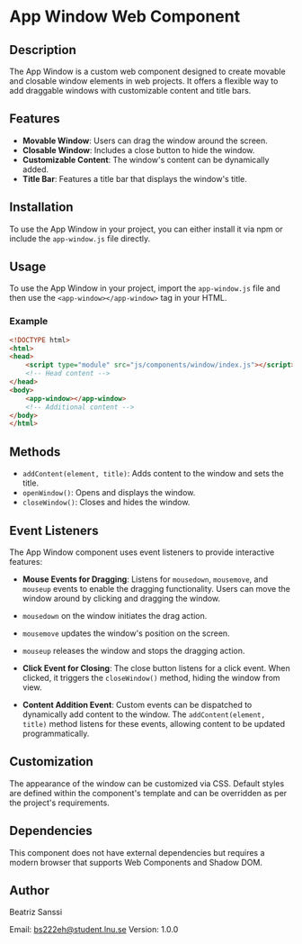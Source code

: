 # App Window Web Component

## Description

The App Window is a custom web component designed to create movable and closable window elements in web projects. It offers a flexible way to add draggable windows with customizable content and title bars.

## Features

- **Movable Window**: Users can drag the window around the screen.
- **Closable Window**: Includes a close button to hide the window.
- **Customizable Content**: The window's content can be dynamically added.
- **Title Bar**: Features a title bar that displays the window's title.

## Installation

To use the App Window in your project, you can either install it via npm or include the `app-window.js` file directly.

## Usage

To use the App Window in your project, import the `app-window.js` file and then use the `<app-window></app-window>` tag in your HTML.

### Example

```html
<!DOCTYPE html>
<html>
<head>
    <script type="module" src="js/components/window/index.js"></script>
    <!-- Head content -->
</head>
<body>
    <app-window></app-window>
    <!-- Additional content -->
</body>
</html>
```

## Methods

- `addContent(element, title)`: Adds content to the window and sets the title.
- `openWindow()`: Opens and displays the window.
- `closeWindow()`: Closes and hides the window.

## Event Listeners

The App Window component uses event listeners to provide interactive features:

- **Mouse Events for Dragging**: Listens for `mousedown`, `mousemove`, and `mouseup` events to enable the dragging functionality. Users can move the window around by clicking and dragging the window.
- `mousedown` on the window initiates the drag action.
- `mousemove` updates the window's position on the screen.
- `mouseup` releases the window and stops the dragging action.

- **Click Event for Closing**: The close button listens for a click event. When clicked, it triggers the `closeWindow()` method, hiding the window from view.

- **Content Addition Event**: Custom events can be dispatched to dynamically add content to the window. The `addContent(element, title)` method listens for these events, allowing content to be updated programmatically.

## Customization

The appearance of the window can be customized via CSS. Default styles are defined within the component's template and can be overridden as per the project's requirements.

## Dependencies

This component does not have external dependencies but requires a modern browser that supports Web Components and Shadow DOM.

## Author

Beatriz Sanssi

Email: <bs222eh@student.lnu.se>
Version: 1.0.0
